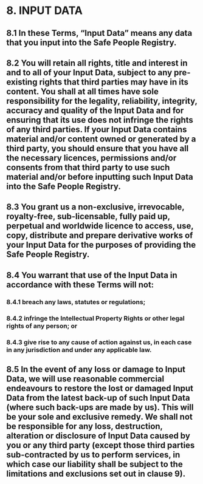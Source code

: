# 8. INPUT DATA

## 8.1 In these Terms, **“Input Data”** means any data that you input into the Safe People Registry.

## 8.2 You will retain all rights, title and interest in and to all of your Input Data, subject to any pre-existing rights that third parties may have in its content. You shall at all times have sole responsibility for the legality, reliability, integrity, accuracy and quality of the Input Data and for ensuring that its use does not infringe the rights of any third parties. If your Input Data contains material and/or content owned or generated by a third party, you should ensure that you have all the necessary licences, permissions and/or consents from that third party to use such material and/or before inputting such Input Data into the Safe People Registry.

## 8.3 You grant us a non-exclusive, irrevocable, royalty-free, sub-licensable, fully paid up, perpetual and worldwide licence to access, use, copy, distribute and prepare derivative works of your Input Data for the purposes of providing the Safe People Registry.

## 8.4 You warrant that use of the Input Data in accordance with these Terms will not:

### 8.4.1 breach any laws, statutes or regulations;

### 8.4.2 infringe the Intellectual Property Rights or other legal rights of any person; or

### 8.4.3 give rise to any cause of action against us, in each case in any jurisdiction and under any applicable law.

## 8.5 In the event of any loss or damage to Input Data, we will use reasonable commercial endeavours to restore the lost or damaged Input Data from the latest back-up of such Input Data (where such back-ups are made by us). This will be your sole and exclusive remedy. We shall not be responsible for any loss, destruction, alteration or disclosure of Input Data caused by you or any third party (except those third parties sub-contracted by us to perform services, in which case our liability shall be subject to the limitations and exclusions set out in clause 9).
